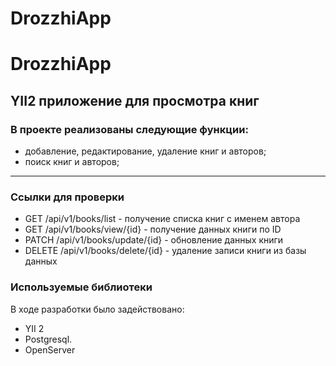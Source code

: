 # DrozzhiApp
# DrozzhiApp

## YII2 приложение для просмотра книг

### В проекте реализованы следующие функции:


- добавление, редактирование, удаление книг и авторов;
- поиск книг и авторов;


--- 

### Ссылки для проверки
-	GET /api/v1/books/list - получение списка книг с именем автора
-	GET /api/v1/books/view/{id} - получение данных книги по ID
-	PATCH /api/v1/books/update/{id} - обновление данных книги
-	DELETE /api/v1/books/delete/{id} - удаление записи книги из базы данных




### Используемые библиотеки

В ходе разработки было задействовано:

- YII 2
- Postgresql.
- OpenServer
